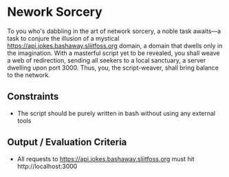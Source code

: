# Nework Sorcery

To you who's dabbling in the art of network sorcery, a noble task awaits—a task to conjure the illusion of a mystical https://api.jokes.bashaway.sliitfoss.org domain, a domain that dwells only in the imagination. With a masterful script yet to be revealed, you shall weave a web of redirection, sending all seekers to a local sanctuary, a server dwelling upon port 3000. Thus, you, the script-weaver, shall bring balance to the network.

## Constraints

- The script should be purely written in bash without using any external tools

## Output / Evaluation Criteria

- All requests to https://api.jokes.bashaway.sliitfoss.org must hit http://localhost:3000
